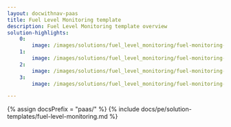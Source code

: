 ```yaml
---
layout: docwithnav-paas
title: Fuel Level Monitoring template
description: Fuel Level Monitoring template overview
solution-highlights:
    0:
        image: /images/solutions/fuel_level_monitoring/fuel-monitoring-1.png
    1:
        image: /images/solutions/fuel_level_monitoring/fuel-monitoring-2.png
    2:
        image: /images/solutions/fuel_level_monitoring/fuel-monitoring-3.png
    3:
        image: /images/solutions/fuel_level_monitoring/fuel-monitoring-4.png

---
```


{% assign docsPrefix = "paas/" %}
{% include docs/pe/solution-templates/fuel-level-monitoring.md %}